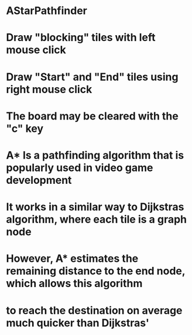 # AStarPathfinder
#
#  Draw "blocking" tiles with left mouse click
#   Draw "Start" and "End" tiles using right mouse click
#    The board may be cleared with the "c" key
#
#  A* Is a pathfinding algorithm that is popularly used in video game development
#   It works in a similar way to Dijkstras algorithm, where each tile is a graph node
#    However, A* estimates the remaining distance to the end node, which allows this algorithm
#     to reach the destination on average much quicker than Dijkstras'
